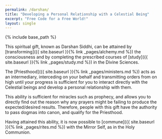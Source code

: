 ```yaml
---
permalink: /darshan/
title: "Developing a Personal Relationship with a Celestial Being"
excerpt: "Free Code for a Free World!"
layout: single
---
```


{% include base_path %}

This spiritual gift, known as Darshan Siddhi,
can be attained by [transforming]({{ site.baseurl }}{% link _pages/alchemy.md %})
the consciousness and by completing the prescribed
courses of [study]({{ site.baseurl }}{% link _pages/study.md %})
in the Divine Sciences.

The [Priesthood]({{ site.baseurl }}{% link _pages/ministers.md %}) acts as an intermediary,
interceding on your behalf
and transmitting orders from on high
until your progress is sufficient
for you to interact directly with the Celestial beings
and develop a personal relationship with them.

This ability is sufficient for miracles such as prophecy,
and allows you to directly find out the reason why any prayers
might be failing to produce the expected/desired results.
Therefore, people with this gift have the authority to pass dogmas into canon,
and qualify for the Priesthood.

Having attained this ability,
it is now possible to [commune]({{ site.baseurl }}{% link _pages/rites.md %}) with the Mirror Self, as in the Holy Communion.
